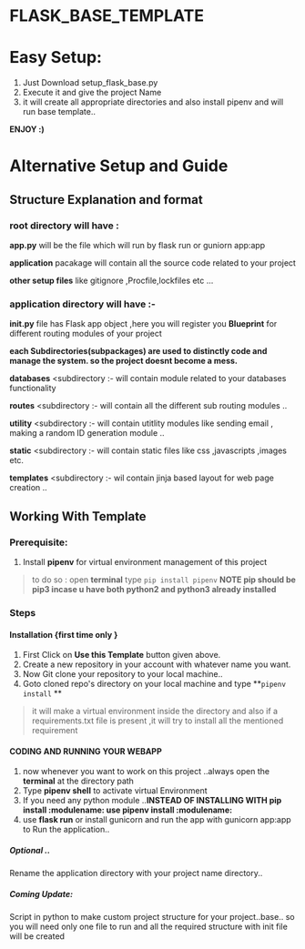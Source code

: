 # FLASK_BASE_TEMPLATE

# Easy Setup:

1. Just Download setup_flask_base.py
2. Execute it and give the project Name
3. it will create all appropriate directories and also install pipenv and will run base template..

**ENJOY :)**

# Alternative Setup and Guide

## Structure Explanation and format

### root directory will have : 

  **app.py** will be the file which will run by flask run or guniorn app:app

  **application** pacakage will contain all the source code related to your project

  **other setup files** like gitignore ,Procfile,lockfiles etc ...
 
### application directory will have :-  

  **__init__.py** file has Flask app object ,here you will register you **Blueprint** for different routing modules of your project


  **each Subdirectories(subpackages) are used to distinctly code and manage the system. so the project doesnt become a mess.**


  **databases** <subdirectory  :-  will contain module related to your databases functionality

 **routes** <subdirectory  :-   will contain all the different sub routing modules ..

 **utility** <subdirectory  :-   will contain utitlity modules  like sending email , making a random ID generation module ..

 **static** <subdirectory  :-   will contain static files like css ,javascripts ,images etc.

 **templates** <subdirectory  :-    wil contain jinja based layout for web page creation ..
  

## Working With Template <Guide>

 
 ### Prerequisite:
 1. Install **pipenv** for virtual environment management of this project
  > to do so : open **terminal** type `pip install pipenv` 
  **NOTE pip should be pip3 incase u have both python2 and python3 already installed**
 
 
  
 ### Steps

 #### Installation {first time only }
 1. First Click on **Use this Template** button given above.
 2. Create a new repository in your account with whatever name you want.
 3. Now Git clone your repository to your local machine..
 4. Goto cloned repo's directory on your local machine and type **`pipenv install` **
  > it will make a virtual environment inside the directory and also if a requirements.txt file is present ,it will try to install all the mentioned requirement
 
 
 #### CODING AND RUNNING YOUR WEBAPP
 
 1. now whenever you want to work on this project ..always open the **terminal** at the directory path 
 2. Type **pipenv shell** to activate virtual Environment
 3. If you need any python module ..**INSTEAD OF INSTALLING WITH pip install :modulename: use pipenv install :modulename:**
 4. use **flask run** or install gunicorn and run the app with gunicorn app:app to Run the application..
 
 
 
 ##### Optional ..
 
 Rename the application directory with your project name directory..
 
 
 
 ##### Coming Update:
 Script in python to make custom project structure for your project..base.. so you will need only one file to run and all the required structure with init file will be created
 
 
 
